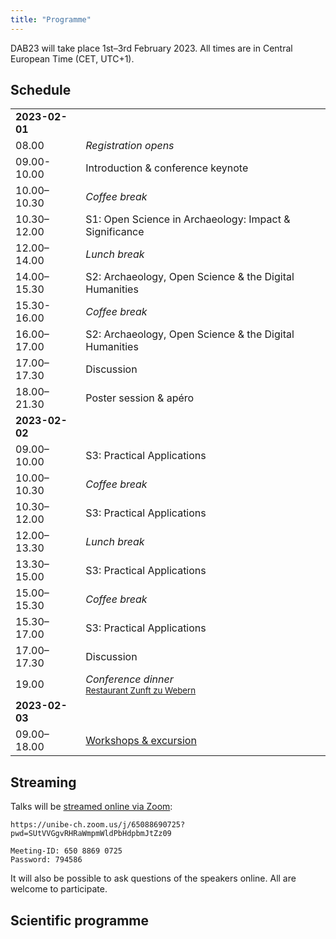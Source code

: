```yaml
---
title: "Programme"
---
```


DAB23 will take place 1st–3rd February 2023.
All times are in Central European Time (CET, UTC+1).

## Schedule


| | |
| - | - |
| **2023-02-01** |
| 08.00 | *Registration opens* |
| 09.00-10.00 | Introduction & conference keynote |
| 10.00–10.30 | *Coffee break* |
| 10.30–12.00 | S1: Open Science in Archaeology: Impact & Significance |
| 12.00–14.00 | *Lunch break* |
| 14.00–15.30 | S2: Archaeology, Open Science & the Digital Humanities |
| 15.30-16.00 | *Coffee break* |
| 16.00–17.00 | S2: Archaeology, Open Science & the Digital Humanities |
| 17.00–17.30 | Discussion |
| 18.00–21.30 | Poster session & apéro |
| **2023-02-02** |
| 09.00–10.00 | S3: Practical Applications |
| 10.00–10.30 | *Coffee break* |
| 10.30–12.00 | S3: Practical Applications |
| 12.00–13.30 | *Lunch break* |
| 13.30–15.00 | S3: Practical Applications |
| 15.00–15.30 | *Coffee break* |
| 15.30–17.00 | S3: Practical Applications |
| 17.00–17.30 | Discussion |
| 19.00 | *Conference dinner*<br><small>[Restaurant Zunft zu Webern](https://www.restwebern.ch/)</small> |
| **2023-02-03** |
| 09.00–18.00 | [Workshops & excursion](/workshops) |

## Streaming

Talks will be [streamed online via Zoom](https://unibe-ch.zoom.us/j/65088690725?pwd=SUtVVGgvRHRaWmpmWldPbHdpbmJtZz09):

    https://unibe-ch.zoom.us/j/65088690725?pwd=SUtVVGgvRHRaWmpmWldPbHdpbmJtZz09
   
    Meeting-ID: 650 8869 0725
    Password: 794586

It will also be possible to ask questions of the speakers online.
All are welcome to participate.

## Scientific programme


